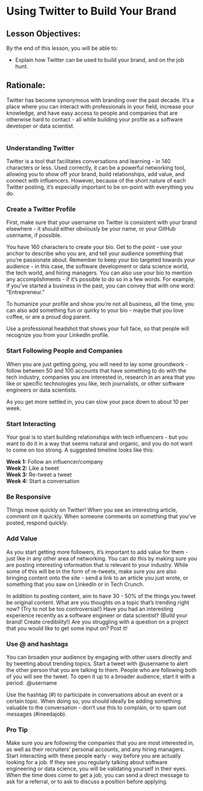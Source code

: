 # Using Twitter to Build Your Brand

## Lesson Objectives:
By the end of this lesson, you will be able to:
 - Explain how Twitter can be used to build your brand, and on the job hunt.

## Rationale:

Twitter has become synonymous with branding over the past decade. It’s a place where you can interact with professionals in your field, increase your knowledge, and have easy access to people and companies that are otherwise hard to contact - all while building your profile as a software developer or data scientist.
<br>
<br>

### Understanding Twitter

Twitter is a tool that facilitates conversations and learning - in 140 characters or less. Used correctly, it can be a powerful networking tool, allowing you to show off your brand, build relationships, add value, and connect with influencers. However, because of the short nature of each Twitter posting, it’s especially important to be on-point with everything you do.
<br>

### Create a Twitter Profile

First, make sure that your username on Twitter is consistent with your brand elsewhere - it should either obviously be your name, or your GitHub username, if possible.

You have 160 characters to create your bio. Get to the point - use your anchor to describe who you are, and tell your audience something that you’re passionate about. Remember to keep your bio targeted towards your audience - in this case, the software development or data science world, the tech world, and hiring managers. You can also use your bio to mention any accomplishments - if it’s possible to do so in a few words. For example, if you’ve started a business in the past, you can convey that with one word: “Entrepreneur.”

To humanize your profile and show you’re not all business, all the time, you can also add something fun or quirky to your bio - maybe that you love coffee, or are a proud dog parent. 

Use a professional headshot that shows your full face, so that people will recognize you from your LinkedIn profile. 
<br>

### Start Following People and Companies

When you are just getting going, you will need to lay some groundwork - follow between 50 and 100 accounts that have something to do with the tech industry, companies you are interested in, research in an area that you like or specific technologies you like, tech journalists, or other software engineers or data scientists.

As you get more settled in, you can slow your pace down to about 10 per week.
<br>

### Start Interacting

Your goal is to start building relationships with tech influencers - but you want to do it in a way that seems natural and organic, and you do not want to come on too strong. A suggested timeline looks like this:

**Week 1:** Follow an influencer/company
<br>
**Week 2:** Like a tweet
<br>
**Week 3:** Re-tweet a tweet
<br>
**Week 4:** Start a conversation
<br>

### Be Responsive

Things move quickly on Twitter! When you see an interesting article, comment on it quickly. When someone comments on something that you’ve posted, respond quickly.
<br>

### Add Value

As you start getting more followers, it’s important to add value for them - just like in any other area of networking. You can do this by making sure you are posting interesting information that is relevant to your industry. While some of this will be in the form of re-tweets, make sure you are also bringing content onto the site - send a link to an article you just wrote, or something that you saw on LinkedIn or in Tech Crunch. 

In addition to posting content, aim to have 30 - 50% of the things you tweet be original content. What are you thoughts on a topic that’s trending right now? (Try to not be too controversial!) Have you had an interesting experience recently as a software engineer or data scientist? (Build your brand! Create credibility!) Are you struggling with a question on a project that you would like to get some input on? Post it!
<br>

### Use @ and hashtags

You can broaden your audience by engaging with other users directly and by tweeting about trending topics. Start a tweet with @username to alert the other person that you are talking to them. People who are following both of you will see the tweet. To open it up to a broader audience, start it with a period: .@username

Use the hashtag (#) to participate in conversations about an event or a certain topic. When doing so, you should ideally be adding something valuable to the conversation - don’t use this to complain, or to spam out messages (#ineedajob).
<br>

### Pro Tip

Make sure you are following the companies that you are most interested in, as well as their recruiters’ personal accounts, and any hiring managers. Start interacting with these people early - way before you are actually looking for a job. If they see you regularly talking about software engineering or data science, you will be validating yourself in their eyes. When the time does come to get a job, you can send a direct message to ask for a referral, or to ask to discuss a position before applying.






